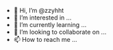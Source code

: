- 👋 Hi, I’m @zzyhht
- 👀 I’m interested in ...
- 🌱 I’m currently learning ...
- 💞️ I’m looking to collaborate on ...
- 📫 How to reach me ...

<!---
zzyhht/zzyhht is a ✨ special ✨ repository because its `README.md` (this file) appears on your GitHub profile.
You can click the Preview link to take a look at your changes.
--->
